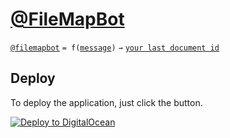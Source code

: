 # [@FileMapBot](https://t.me/filemapbot)

[`@filemapbot`](https://t.me/filemapbot) `= f(`[`message`](https://core.telegram.org/bots/api#message)`)` `→` [`your last document id`](https://core.telegram.org/bots/api#document)

## Deploy

To deploy the application, just click the button.

[![Deploy to DigitalOcean](https://www.deploytodo.com/do-btn-blue-ghost.svg)](https://cloud.digitalocean.com/apps/new?repo=https://github.com/demidko/filemapbot/tree/main)

